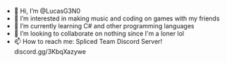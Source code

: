 - 👋 Hi, I’m @LucasG3N0
- 👀 I’m interested in making music and coding on games with my friends
- 🌱 I’m currently learning C# and other programming languages
- 💞️ I’m looking to collaborate on nothing since I'm a loner lol
- 📫 How to reach me: Spliced Team Discord Server! discord.gg/3KbqXazywe

<!---
LucasG3N0/LucasG3N0 is a ✨ special ✨ repository because its `README.md` (this file) appears on your GitHub profile.
You can click the Preview link to take a look at your changes.
--->
